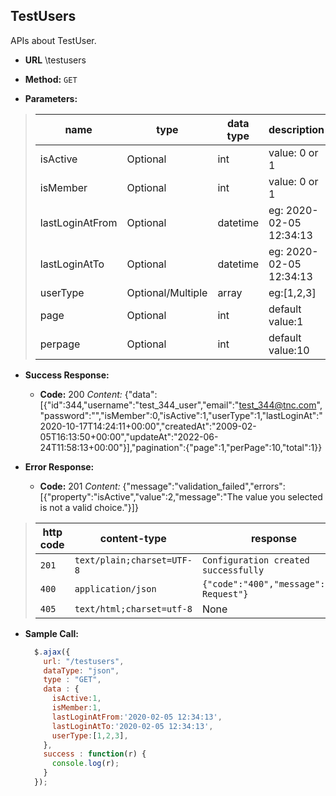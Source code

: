 **TestUsers**
----
 APIs about TestUser.

* **URL**
\testusers

* **Method:**
  `GET` 

* **Parameters:**
> | name      |  type     | data type               | description                                                           |
> |-----------|-----------|-------------------------|-----------------------------------------------------------------------|
> | isActive  |  Optional | int   | value: 0 or 1  |
> | isMember  |  Optional | int   | value: 0 or 1  |
> | lastLoginAtFrom  |  Optional | datetime   | eg: 2020-02-05 12:34:13  |
> | lastLoginAtTo  |  Optional | datetime   | eg: 2020-02-05 12:34:13  |
> | userType  |  Optional/Multiple | array   | eg:[1,2,3]  |
> | page  |  Optional | int   | default value:1  |
> | perpage  |  Optional | int   | default value:10  |


* **Success Response:**
  * **Code:** 200
    *Content:* {"data":[{"id":344,"username":"test_344_user","email":"test_344@tnc.com","password":"","isMember":0,"isActive":1,"userType":1,"lastLoginAt":"2020-10-17T14:24:11+00:00","createdAt":"2009-02-05T16:13:50+00:00","updateAt":"2022-06-24T11:58:13+00:00"}],"pagination":{"page":1,"perPage":10,"total":1}}

* **Error Response:**
  * **Code:** 201
    *Content:* {"message":"validation_failed","errors":[{"property":"isActive","value":2,"message":"The value you selected is not a valid choice."}]}
> | http code     | content-type                      | response                                                            |
> |---------------|-----------------------------------|---------------------------------------------------------------------|
> | `201`         | `text/plain;charset=UTF-8`        | `Configuration created successfully`                                |
> | `400`         | `application/json`                | `{"code":"400","message":"Bad Request"}`                            |
> | `405`         | `text/html;charset=utf-8`         | None                                                                |


* **Sample Call:**

  ```javascript
    $.ajax({
      url: "/testusers",
      dataType: "json",
      type : "GET",
      data : { 
      	isActive:1,
      	isMember:1,
      	lastLoginAtFrom:'2020-02-05 12:34:13',
      	lastLoginAtTo:'2020-02-05 12:34:13',
      	userType:[1,2,3],
      },
      success : function(r) {
        console.log(r);
      }
    });
  ```